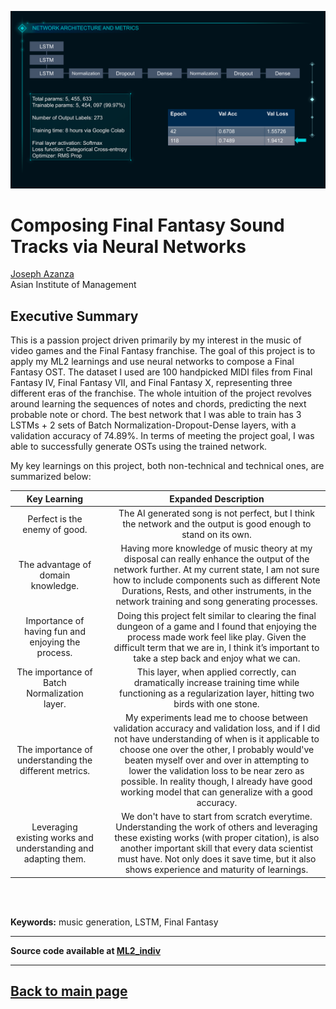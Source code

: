 [<img src="../images/ml2_FFsongs_NN.png">](https://raw.githubusercontent.com/josephazanza/josephazanza.github.io/master/images/ml2_FFsongs_NN.png)

# Composing Final Fantasy Sound Tracks via Neural Networks

[Joseph Azanza](https://www.linkedin.com/in/josephazanza/) <br>
Asian Institute of Management

## Executive Summary
<p align='justify'>

This is a passion project driven primarily by my interest in the music of video games and the Final Fantasy franchise. The goal of this project is to apply my ML2 learnings and use neural networks to compose a Final Fantasy OST. The dataset I used are 100 handpicked MIDI files from Final Fantasy IV, Final Fantasy VII, and Final Fantasy X, representing three different eras of the franchise. The whole intuition of the project revolves around learning the sequences of notes and chords, predicting the next probable note or chord. The best network that I was able to train has 3 LSTMs + 2 sets of Batch Normalization-Dropout-Dense layers, with a validation accuracy of 74.89%. In terms of meeting the project goal, I was able to successfully generate OSTs using the trained network.

My key learnings on this project, both non-technical and technical ones, are summarized below:
</p>

|Key Learning||Expanded Description|
|:--:|:--:|:--:|
|Perfect is the enemy of good. ||The AI generated song is not perfect, but I think the network and the output is good enough to stand on its own.|
|The advantage of domain knowledge. ||Having more knowledge of music theory at my disposal can really enhance the output of the network further. At my current state, I am not sure how to include components such as different Note Durations, Rests, and other instruments, in the network training and song generating processes.|
|Importance of having fun and enjoying the process.|| Doing this project felt similar to clearing the final dungeon of a game and I found that enjoying the process made work feel like play. Given the difficult term that we are in, I think it’s important to take a step back and enjoy what we can.|
|The importance of Batch Normalization layer. ||This layer, when applied correctly, can dramatically increase training time while functioning as a regularization layer, hitting two birds with one stone.|
|The importance of understanding the different metrics. ||My experiments lead me to choose between validation accuracy and validation loss, and if I did not have understanding of when is it applicable to choose one over the other, I probably would've beaten myself over and over in attempting to lower the validation loss to be near zero as possible. In reality though, I already have good working model that can generalize with a good accuracy.|
|Leveraging existing works and understanding and adapting them. ||We don't have to start from scratch everytime. Understanding the work of others and leveraging these existing works (with proper citation), is also another important skill that every data scientist must have. Not only does it save time, but it also shows experience and maturity of learnings.|

<br><br>

<p align='justify'>
<b>Keywords:</b> music generation, LSTM, Final Fantasy
</p>

---

**Source code available at [ML2_indiv](https://github.com/josephazanza/ML2_indiv)**

---

## [Back to main page](https://josephazanza.github.io/)